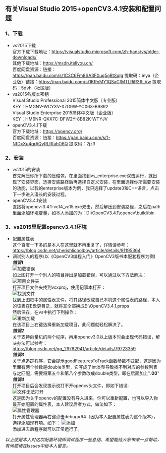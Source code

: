 ## 有关Visual Studio 2015+openCV3.4.1安装和配置问题 ##
### 1、下载 ###
- vs2015下载  
官方下载下载地址：https://visualstudio.microsoft.com/zh-hans/vs/older-downloads/  
其他下载地址：https://msdn.itellyou.cn/  
百度网盘资源：链接：https://pan.baidu.com/s/1C3C6Fm8SA3F0ug5gRtSqIg 
提取码：inya（企业版）链接：https://pan.baidu.com/s/1KRnMY1QSaCfMTLRiR36LVw 
提取码：5dvh（社区版）
- vs2015各版本密钥  
Visual Studio Professional 2015简体中文版（专业版）  
KEY：HMGNV-WCYXV-X7G9W-YCX63-B98R2  
Visual Studio Enterprise 2015简体中文版（企业版）  
KEY：HM6NR-QXX7C-DFW2Y-8B82K-WTYJV
- openCV3.4.1下载  
官方下载地址：https://opencv.org/  
百度网盘资源：链接：https://pan.baidu.com/s/1-NfDxXu4qrAQyRLRfahO6Q 
提取码：2jz3  
### 2、安装 ###
- vs2015的安装   
首先解压你所下载的压缩包，在里面找到vs_enterprise.exe双击运行，就出现了安装界面，选择安装路径后再选择自定义安装，在里面选择你所需要安装的功能，以我的enterprise版本为例，我只选择了update3和C++语言，点击下一步进入漫长的安装过程。
- openCV3.4.1安装  
直接将opencv-3.4.1-vc14_vc15.exe双击，然后解压到安装路径，之后在path里面添加环境变量，如本人添加的为：D:\OpenCV3.4.1\opencv\build\bin
### 3、vs2015里配置opencv3.4.1环境 ###
- 配置属性表  
这个百度一下多的是本人在这里就不再重复了，详情请参考：https://blog.csdn.net/cherishlicoolboy/article/details/81195364
- 调试别人的程序(以《OpenCV3编程入门》OpenCV3版书本配套程序为例)  
***错误1***  
![加载错误](https://i.imgur.com/BpQiupd.png)  
如上图打开一个别人的项目弹出是加载错误，可以通过以下方法解决：    
![项目文件夹](https://i.imgur.com/R7DFDEO.png)  
打开项目文件夹找到vcxproj，使用记事本打开：  
![找到文件](https://i.imgur.com/i5pqHwm.png)  
找到上图框中的属性表文件，将其路径改成自己本机这个属性表的路径，本人的该表在E盘更目录，就将其全部换成E:\OpenCV3.4.1.props  
然后保存，在vs中执行下列操作：  
![重新加载](https://i.imgur.com/URo51JZ.png)  
在该项目上右键选择重新加载项目，此问题就轻松解决了。  
***错误2***  
关于支持向量机的两个程序，再用opencv3.0以上版本时会出现代码错误，解决办法可以参考：https://blog.csdn.net/qq_29762941/article/details/79723359  
***错误3***  
关于点追踪程序，它会提示goodFeaturesToTrack函数参数不匹配，这是因为里面有两个参数是double类型，它写成了int类型导致找不到对应的参数列表与之匹配，需要将第五个和第八个参数改成double类型，即在后面加上"**.00**"  
***错误4***  
打开项目后会发现提示说打不开opencv头文件，即如下错误:  
![文件无法打开](https://i.imgur.com/uPr8PRC.png)  
这是因为关于opencv的配置没有导入进来，你可以重新配置，也可以导入你最开始配置的属性表，本人建议后者方式，做法如下：  
![属性管理器](https://i.imgur.com/QIlZ22L.png)  
打开属性管理器再右键点击debug×64（因为本人配置属性表为这个版本），选择添加现有项。如下：
![添加](https://i.imgur.com/PIO60t3.png)  
添加进去后程序就可以正常运行了。  
  
*以上便是本人对这次配置环境即调试程序一些总结，希望能给大家带来一点帮助，有问题请在Issues中给本人留言。*
